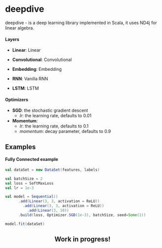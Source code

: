 # deepdive 

deepdive - is a deep learning library implemented in Scala, it uses ND4j for linear algebra. 



#### Layers
- **Linear**: Linear
  
- **Convolutional**: Convolutional

- **Embedding**: Embedding

- **RNN**: Vanilla RNN

- **LSTM**: LSTM

#### Optimizers

- **SGD**: the stochastic gradient descent
  - *lr*: the learning rate, defaults to 0.01
- **Momentum**: 
  - *lr*: the learning rate, defaults to 0.1
  - *momentum*: decay parameter, defaults to 0.9

## Examples
#### Fully Connected example

```scala
val dataSet = new DataSet(features, labels)

val batchSize = 2
val loss = SoftMaxLoss
val lr = 1e-3

val model = Sequential()
      .add(Linear(3, 3, activation = ReLU))
        .add(Linear(3, 3, activation = ReLU))
          .add(Linear(3, 10))
      .build(loss, Optimizer.SGD(1e-3), batchSize, seed=Some(1))

model.fit(dataSet)

```

  <h2 align="center">Work in progress!</h2> 
